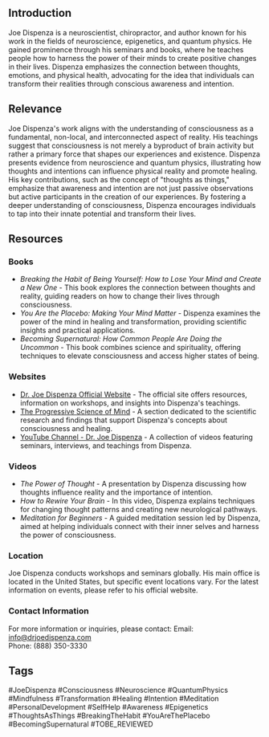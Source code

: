 ## Introduction
Joe Dispenza is a neuroscientist, chiropractor, and author known for his work in the fields of neuroscience, epigenetics, and quantum physics. He gained prominence through his seminars and books, where he teaches people how to harness the power of their minds to create positive changes in their lives. Dispenza emphasizes the connection between thoughts, emotions, and physical health, advocating for the idea that individuals can transform their realities through conscious awareness and intention.

## Relevance
Joe Dispenza's work aligns with the understanding of consciousness as a fundamental, non-local, and interconnected aspect of reality. His teachings suggest that consciousness is not merely a byproduct of brain activity but rather a primary force that shapes our experiences and existence. Dispenza presents evidence from neuroscience and quantum physics, illustrating how thoughts and intentions can influence physical reality and promote healing. His key contributions, such as the concept of "thoughts as things," emphasize that awareness and intention are not just passive observations but active participants in the creation of our experiences. By fostering a deeper understanding of consciousness, Dispenza encourages individuals to tap into their innate potential and transform their lives.

## Resources

### Books
- *Breaking the Habit of Being Yourself: How to Lose Your Mind and Create a New One* - This book explores the connection between thoughts and reality, guiding readers on how to change their lives through consciousness.
- *You Are the Placebo: Making Your Mind Matter* - Dispenza examines the power of the mind in healing and transformation, providing scientific insights and practical applications.
- *Becoming Supernatural: How Common People Are Doing the Uncommon* - This book combines science and spirituality, offering techniques to elevate consciousness and access higher states of being.

### Websites
- [Dr. Joe Dispenza Official Website](https://drjoedispenza.com) - The official site offers resources, information on workshops, and insights into Dispenza's teachings.
- [The Progressive Science of Mind](https://drjoedispenza.com/science) - A section dedicated to the scientific research and findings that support Dispenza's concepts about consciousness and healing.
- [YouTube Channel - Dr. Joe Dispenza](https://www.youtube.com/user/drjoedispenza) - A collection of videos featuring seminars, interviews, and teachings from Dispenza.

### Videos
- *The Power of Thought* - A presentation by Dispenza discussing how thoughts influence reality and the importance of intention.
- *How to Rewire Your Brain* - In this video, Dispenza explains techniques for changing thought patterns and creating new neurological pathways.
- *Meditation for Beginners* - A guided meditation session led by Dispenza, aimed at helping individuals connect with their inner selves and harness the power of consciousness.

### Location
Joe Dispenza conducts workshops and seminars globally. His main office is located in the United States, but specific event locations vary. For the latest information on events, please refer to his official website.

### Contact Information
For more information or inquiries, please contact:
Email: info@drjoedispenza.com  
Phone: (888) 350-3330

## Tags
#JoeDispenza #Consciousness #Neuroscience #QuantumPhysics #Mindfulness #Transformation #Healing #Intention #Meditation #PersonalDevelopment #SelfHelp #Awareness #Epigenetics #ThoughtsAsThings #BreakingTheHabit #YouAreThePlacebo #BecomingSupernatural #TOBE_REVIEWED
